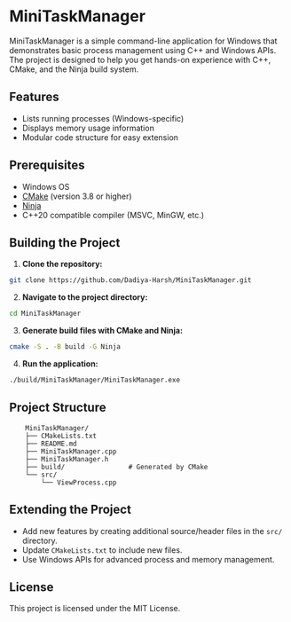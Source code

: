 ﻿# MiniTaskManager

MiniTaskManager is a simple command-line application for Windows that demonstrates basic process management using C++ and Windows APIs. The project is designed to help you get hands-on experience with C++, CMake, and the Ninja build system.

## Features

- Lists running processes (Windows-specific)
- Displays memory usage information
- Modular code structure for easy extension

## Prerequisites

- Windows OS
- [CMake](https://cmake.org/) (version 3.8 or higher)
- [Ninja](https://ninja-build.org/)
- C++20 compatible compiler (MSVC, MinGW, etc.)

## Building the Project

1. **Clone the repository:**
```bash
git clone https://github.com/Dadiya-Harsh/MiniTaskManager.git
```
2. **Navigate to the project directory:**
```bash
cd MiniTaskManager
```
3. **Generate build files with CMake and Ninja:**
```bash
cmake -S . -B build -G Ninja
```
4. **Run the application:**
```bash
./build/MiniTaskManager/MiniTaskManager.exe
```
## Project Structure
```	
	MiniTaskManager/
	├── CMakeLists.txt
	├── README.md
	├── MiniTaskManager.cpp
	├── MiniTaskManager.h
	├── build/                # Generated by CMake
	└── src/
	    └── ViewProcess.cpp
```

## Extending the Project

- Add new features by creating additional source/header files in the `src/` directory.
- Update `CMakeLists.txt` to include new files.
- Use Windows APIs for advanced process and memory management.

## License

This project is licensed under the MIT License.
